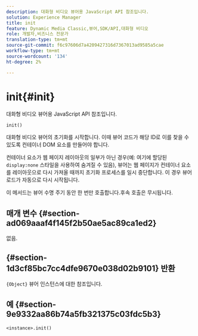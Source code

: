 ```yaml
---
description: 대화형 비디오 뷰어용 JavaScript API 참조입니다.
solution: Experience Manager
title: init
feature: Dynamic Media Classic,뷰어,SDK/API,대화형 비디오
role: 개발자,비즈니스 전문가
translation-type: tm+mt
source-git-commit: f6c97606d7a4209427316d7367013ad9585a5cae
workflow-type: tm+mt
source-wordcount: '134'
ht-degree: 2%

---
```



# init{#init}

대화형 비디오 뷰어용 JavaScript API 참조입니다.

`init()`

대화형 비디오 뷰어의 초기화를 시작합니다. 이때 뷰어 코드가 해당 ID로 이를 찾을 수 있도록 컨테이너 DOM 요소를 만들어야 합니다.

컨테이너 요소가 웹 페이지 레이아웃의 일부가 아닌 경우(예: 여기에 할당된 `display:none` 스타일을 사용하여 숨겨질 수 있음), 뷰어는 웹 페이지가 컨테이너 요소를 레이아웃으로 다시 가져올 때까지 초기화 프로세스를 일시 중단합니다. 이 경우 뷰어 로드가 자동으로 다시 시작됩니다.

이 메서드는 뷰어 수명 주기 동안 한 번만 호출합니다.후속 호출은 무시됩니다.

## 매개 변수 {#section-ad069aaaf4f145f2b50ae5ac89ca1ed2}

없음.

## {#section-1d3cf85bc7cc4dfe9670e038d02b9101} 반환

`{Object}` 뷰어 인스턴스에 대한 참조입니다.

## 예 {#section-9e9332aa86b74a5fb321375c03fdc5b3}

```
<instance>.init()
```

